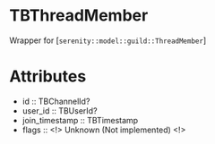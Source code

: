 # TBThreadMember

 Wrapper for [`serenity::model::guild::ThreadMember`]
# Attributes
- id :: TBChannelId?
- user_id :: TBUserId?
- join_timestamp :: TBTimestamp
- flags :: <!> Unknown (Not implemented) <!>
